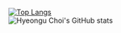 [![Top Langs](https://github-readme-stats.vercel.app/api/top-langs/?username=choihyeongu&hide=html,java,jupyter%20notebook&langs_count=6&layout=compact&theme=react)](https://github.com/anuraghazra/github-readme-stats)   
![Hyeongu Choi's GitHub stats](https://github-readme-stats.vercel.app/api?username=choihyeongu&count_private=true&theme=react&show_icons=true)
